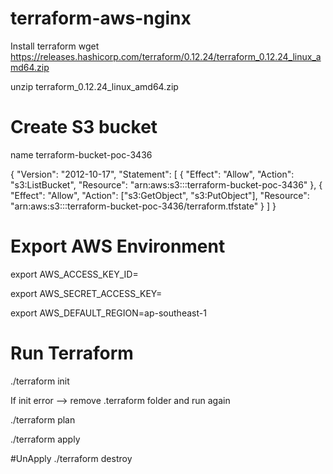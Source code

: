 # terraform-aws-nginx
Install terraform
wget https://releases.hashicorp.com/terraform/0.12.24/terraform_0.12.24_linux_amd64.zip

unzip terraform_0.12.24_linux_amd64.zip

# Create S3 bucket
name terraform-bucket-poc-3436

{
  "Version": "2012-10-17",
  "Statement": [
    {
      "Effect": "Allow",
      "Action": "s3:ListBucket",
      "Resource": "arn:aws:s3:::terraform-bucket-poc-3436"
    },
    {
      "Effect": "Allow",
      "Action": ["s3:GetObject", "s3:PutObject"],
      "Resource": "arn:aws:s3:::terraform-bucket-poc-3436/terraform.tfstate"
    }
  ]
}

# Export AWS Environment
export AWS_ACCESS_KEY_ID=<key>
  
export AWS_SECRET_ACCESS_KEY=<secret>
  
export AWS_DEFAULT_REGION=ap-southeast-1

# Run Terraform
./terraform init

If init error --> remove .terraform folder and run again

./terraform plan

./terraform apply 

#UnApply
./terraform destroy
